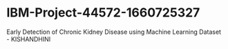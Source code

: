 # IBM-Project-44572-1660725327
Early Detection of Chronic Kidney Disease using Machine Learning
Dataset - KISHANDHINI
